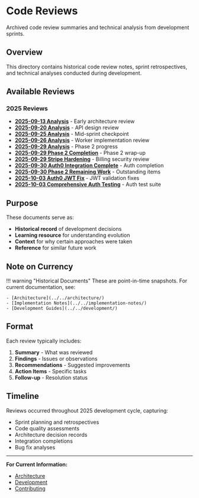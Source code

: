 # Code Reviews

Archived code review summaries and technical analysis from development sprints.

## Overview

This directory contains historical code review notes, sprint retrospectives, and technical analyses conducted during development.

## Available Reviews

### 2025 Reviews

- **[2025-09-13 Analysis](2025-09-13-analysis.md)** - Early architecture review
- **[2025-09-20 Analysis](2025-09-20-analysis.md)** - API design review
- **[2025-09-25 Analysis](2025-09-25-analysis.md)** - Mid-sprint checkpoint
- **[2025-09-26 Analysis](2025-09-26-analysis.md)** - Worker implementation review
- **[2025-09-29 Analysis](2025-09-29-analysis.md)** - Phase 2 progress
- **[2025-09-29 Phase 2 Completion](2025-09-29-phase2-completion.md)** - Phase 2 wrap-up
- **[2025-09-29 Stripe Hardening](2025-09-29-stripe-hardening.md)** - Billing security review
- **[2025-09-30 Auth0 Integration Complete](2025-09-30-auth0-integration-complete.md)** - Auth completion
- **[2025-09-30 Phase 2 Remaining Work](2025-09-30-phase2-remaining-work.md)** - Outstanding items
- **[2025-10-03 Auth0 JWT Fix](2025-10-03-auth0-jwt-fix.md)** - JWT validation fixes
- **[2025-10-03 Comprehensive Auth Testing](2025-10-03-comprehensive-auth-testing.md)** - Auth test suite

## Purpose

These documents serve as:

- **Historical record** of development decisions
- **Learning resource** for understanding evolution
- **Context** for why certain approaches were taken
- **Reference** for similar future work

## Note on Currency

!!! warning "Historical Documents"
    These are point-in-time snapshots. For current documentation, see:
    
    - [Architecture](../../architecture/)
    - [Implementation Notes](../../implementation-notes/)
    - [Development Guides](../../development/)

## Format

Each review typically includes:

1. **Summary** - What was reviewed
2. **Findings** - Issues or observations
3. **Recommendations** - Suggested improvements
4. **Action Items** - Specific tasks
5. **Follow-up** - Resolution status

## Timeline

Reviews occurred throughout 2025 development cycle, capturing:

- Sprint planning and retrospectives
- Code quality assessments  
- Architecture decision records
- Integration completions
- Bug fix analyses

---

**For Current Information:**
- [Architecture](../../architecture/)
- [Development](../../development/)
- [Contributing](../../development/contributing.md)
